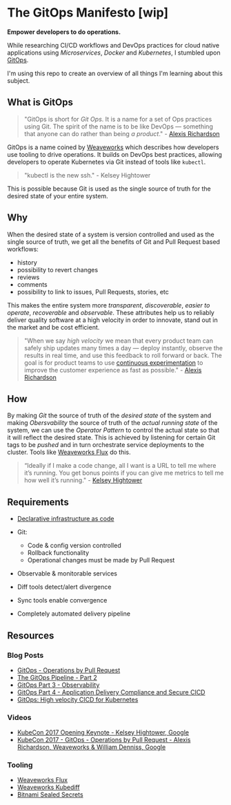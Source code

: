 # The GitOps Manifesto [wip]

**Empower developers to do operations.**

While researching CI/CD workflows and DevOps practices for cloud native applications using _Microservices_, _Docker_ and _Kubernetes_,
I stumbled upon [GitOps](https://www.weave.works/blog/gitops-high-velocity-cicd-for-kubernetes).

I'm using this repo to create an overview of all things I'm learning about this subject.

## What is GitOps

> "GitOps is short for _Git Ops_. It is a name for a set of Ops practices using Git. The spirit of the name is to be like DevOps — something that anyone can do rather than being _a product_." - [Alexis Richardson](https://twitter.com/monadic)

GitOps is a name coined by [Weaveworks](https://www.weave.works/) which describes how developers use
tooling to drive operations. It builds on DevOps best practices, allowing developers to operate Kubernetes
via Git instead of tools like `kubectl`.

> "kubectl is the new ssh." - Kelsey Hightower

This is possible because Git is used as the single source of truth for the desired state of your
entire system.

## Why

When the desired state of a system is version controlled and used as the single source of truth, we
get all the benefits of Git and Pull Request based workflows:

* history
* possibility to revert changes
* reviews
* comments
* possibility to link to issues, Pull Requests, stories, etc

This makes the entire system more _transparent_, _discoverable_, _easier to operate_, _recoverable_
and _observable_. These attributes help us to reliably deliver quality software at a high velocity
in order to innovate, stand out in the market and be cost efficient.

> "When we say _high velocity_ we mean that every product team can safely ship updates many times a day — deploy instantly, observe the results in real time, and use this feedback to roll forward or back. The goal is for product teams to use [continuous experimentation](https://blog.acolyer.org/2017/09/29/the-evolution-of-continuous-experimentation-in-software-product-development/) to improve the customer experience as fast as possible." - [Alexis Richardson](https://twitter.com/monadic)

## How

By making _Git_ the source of truth of the _desired state_ of the system and making _Obersvability_
the source of truth of the _actual running state_ of the system, we can use the _Operator Pattern_
to control the actual state so that it will reflect the desired state. This is achieved by listening
for certain Git tags to be _pushed_ and in turn orchestrate service deployments to the cluster.
Tools like [Weaveworks Flux](https://github.com/weaveworks/flux) do this.

> “Ideally if I make a code change, all I want is a URL to tell me where it’s running. You get bonus points if you can give me metrics to tell me how well it’s running." - [Kelsey Hightower](https://twitter.com/kelseyhightower)

## Requirements

* [Declarative infrastructure as code](https://www.thoughtworks.com/insights/blog/infrastructure-code-reason-smile)
* Git:

  * Code & config version controlled
  * Rollback functionality
  * Operational changes must be made by Pull Request

* Observable & monitorable services
* Diff tools detect/alert divergence
* Sync tools enable convergence
* Completely automated delivery pipeline

## Resources

### Blog Posts

* [GitOps - Operations by Pull Request](https://www.weave.works/blog/gitops-operations-by-pull-request)
* [The GitOps Pipeline - Part 2](https://www.weave.works/blog/the-gitops-pipeline)
* [GitOps Part 3 - Observability](https://www.weave.works/blog/gitops-part-3-observability)
* [GitOps Part 4 - Application Delivery Compliance and Secure CICD](https://www.weave.works/blog/gitops-compliance-and-secure-cicd)
* [GitOps: High velocity CICD for Kubernetes](https://www.weave.works/blog/gitops-high-velocity-cicd-for-kubernetes)

### Videos

* [KubeCon 2017 Opening Keynote - Kelsey Hightower, Google](https://www.youtube.com/watch?v=07jq-5VbxBVQ)
* [KubeCon 2017 - GitOps - Operations by Pull Request - Alexis Richardson, Weaveworks & William Denniss, Google](https://www.youtube.com/watch?v=BSqE2RqctNs)

### Tooling

* [Weaveworks Flux](https://github.com/weaveworks/flux)
* [Weaveworks Kubediff](https://github.com/weaveworks/kubediff)
* [Bitnami Sealed Secrets](https://github.com/bitnami-labs/sealed-secrets)
